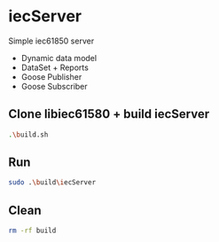 # iecServer
Simple iec61850 server
- Dynamic data model
- DataSet + Reports
- Goose Publisher
- Goose Subscriber

## Clone libiec61580 + build iecServer
``` bash
.\build.sh
```

## Run
``` bash
sudo .\build\iecServer
```

## Clean
``` bash
rm -rf build

